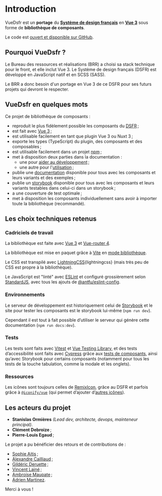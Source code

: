 # Introduction

VueDsfr est un **portage** du **[Système de design français][dsfr]**
en **[Vue 3][vue3]** sous forme de **bibliothèque de composants**.

Le code est [ouvert et disponible sur GitHub][github-vue-dsfr].

## Pourquoi VueDsfr ?

Le Bureau des ressources et réalisations (BRR) a choisi sa stack technique pour le front, et elle inclut
Vue 3. Le Système de design français (DSFR) est développé en JavaScript natif et en SCSS (SASS).

Le BRR a donc besoin d'un portage en Vue 3 de ce DSFR pour ses futurs projets qui devront le respecter.

## VueDsfr en quelques mots

Ce projet de bibliothèque de composants :

- reproduit le plus fidèlement possible les composants du [DSFR][dsfr] ;
- est fait avec [Vue 3][vue3] ;
- est utilisable facilement en tant que plugin Vue 3 ou Nuxt 3 ;
- exporte les types (TypeScript) du plugin, des composants et des composables ;
- est utilisable facilement dans un projet [npm][vue-dsfr-npm] ;
- met à disposition deux parties dans la documentation :
  - une pour [aider au développement](/?path=/story/docs-3-guide-du-développeur--page) ;
  - une autre pour l'[utilisation](/?path=/story/docs-2-guide-d-utilisation--page) ;
- publie une [documentation][vue-dsfr] disponible pour tous avec les composants et leurs variants et des exemples ;
- publie un [storybook][storybook-vue-dsfr] disponible pour tous avec les composants et leurs variants testables dans celui-ci dans un storybook ;
- a une couverture de test optimale ;
- met à disposition les composants individuellement sans avoir à importer toute la bibliothèque (recommandé).

## Les choix techniques retenus

### Cadriciels de travail

La bibliothèque est faite avec [Vue 3][vue3] et [Vue-router 4][vue-router].

La bibliothèque est mise en paquet grâce à [Vite][vite] en [mode bibliothèque][vite-library-mode].

Le CSS est transpilé avec [LightningCSS]{lightningcss} (mais très peu de CSS est propre à la bibliothèque).

Le JavaScript est "linté" avec [ESLint][eslint] et configuré grossièrement selon [StandardJS][standard-js], avec tous les ajouts de [@antfu/eslint-config](https://eslint-config.antfu.me/configs).

### Environnements

Le serveur de développement est historiquement celui de [Storybook][storybook] et le site pour tester les composants est le storybook lui-même (`npm run dev`).

Cependant il est tout à fait possible d’utiliser le serveur qui génère cette documentation (`npm run docs:dev`).

### Tests

Les tests sont faits avec [Vitest][vitest] et [Vue Testing Library][vue-testing-library], et des tests d’accessibilité sont faits avec [Cypress][cypress] grâce aux [tests de composants][cypress-component-testing], ainsi qu’avec Storybook pour certains composants (notamment pour tous les tests de la touche tabulation, comme la modale et les onglets).

### Ressources

Les icônes sont toujours celles de [RemixIcon][remixicon], grâce au DSFR et parfois grâce à [`@iconify/vue`][iconify-vue] (qui permet d’ajouter d’[autres icônes](./icones.md)).

## Les acteurs du projet

- **Stanislas Ormières** *(Lead dev, architecte, devops, mainteneur principal)*.
- **Clément Debroize** ;
- **Pierre-Louis Egaud** ;

Le projet a pu bénéficier des retours et de contributions de :

- [Sophie Aitis][github-user-sophieaitis] ;
- [Alexandre Cailliaud][github-user-cailliaud] ;
- [Gildéric Deruette][github-user-gideruette] ;
- [Vincent Lainé][github-user-vincentlaine] ;
- [Ambroise Maupate][github-user-ambroisemaupate] ;
- [Adrien Martinez][github-user-adrylen].

Merci à vous !

<!-- Variables -->

[github-user-sophieaitis]: https://github.com/sophieaitis
[github-user-cailliaud]: https://github.com/cailliaud
[github-user-adrylen]: https://github.com/adrylen
[github-user-gideruette]: https://github.com/gideruette
[github-user-vincentlaine]: https://github.com/vincentlaine
[github-user-ambroisemaupate]: https://github.com/ambroisemaupate

[github-vue-dsfr]: https://github.com/dnum-mi/vue-dsfr/

[dsfr]: https://www.systeme-de-design.gouv.fr/
[vue-dsfr]: https://vue-ds.fr/
[storybook-vue-dsfr]: https://storybook.vue-ds.fr/
[vue-dsfr-npm]: https://www.npmjs.com/package/@gouvminint/vue-dsfr/

[cypress]: https://www.cypress.io/
[cypress-component-testing]: https://docs.cypress.io/guides/component-testing/introduction
[eslint]: https://eslint.org/
[iconify-vue]: https://iconify.design/docs/icon-components/vue/
[lightningcss]: https://lightningcss.dev/
[remixicon]: https://remixicon.com/
[standard-js]: https://standardjs.org/
[storybook]: https://storybook.js.org/
[vite]: https://vitejs.dev/
[vite-library-mode]: https://vitejs.dev/guide/build.html#library-mode
[vitest]: https://vitest.dev/
[vue3]: https://v3.vuejs.org/
[vue-router]: https://router.vuejs.org/
[vue-testing-library]: https://testing-library.com/docs/vue-testing-library/intro/
